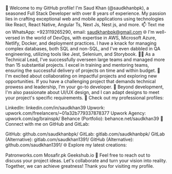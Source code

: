 
👋 Welcome to my GitHub profile! I'm Saud Khan (@saudkhanbpk), a seasoned Full Stack Developer with over 8 years of experience. My passion lies in crafting exceptional web and mobile applications using technologies like React, React Native, Angular Ts, Next Js, Nest js, and more.
📫 Text me on WhatsApp: +923119265290, email: saudkhanbpk@gmail.com
🌐 I'm well-versed in the world of DevOps, with expertise in AWS, Microsoft Azure, Netlify, Docker, and deployment practices. I have a knack for managing complex databases, both SQL and non-SQL, and I've even dabbled in QA engineering, utilizing tools like Jest, Selenium, and Storybook.
👨‍💼 As a Technical Lead, I've successfully overseen large teams and managed more than 15 substantial projects. I excel in training and mentoring teams, ensuring the successful delivery of projects on time and within budget.
🚀 I'm excited about collaborating on impactful projects and exploring new opportunities. If you have a challenging project that demands technical prowess and leadership, I'm your go-to developer.
🎨 Beyond development, I'm also passionate about UI/UX design, and I can adapt designs to meet your project's specific requirements.
💼 Check out my professional profiles:

LinkedIn: linkedin.com/in/saudkhan39
Upwork: upwork.com/freelancers/~01a32b779337878377
Upwork Agency: upwork.com/ag/brainspk/
Behance (Portfolio): behance.net/saudkhan39
🔗 Connect with me on GitHub and GitLab:

GitHub: github.com/saudkhanbpk/
GitLab: gitlab.com/saudkhanbpk/
GitLab (Alternative): gitlab.com/saudkhan1391/
GitHub (Alternative): github.com/saudkhan1391/
🌐 Explore my latest creations:

Patronworks.com
Mosafir.pk
Geekshub.io
💬 Feel free to reach out to discuss your project ideas. Let's collaborate and turn your vision into reality. Together, we can achieve greatness! Thank you for visiting my profile.
